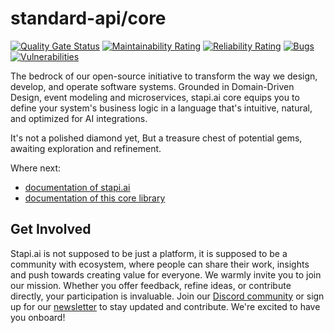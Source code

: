 # standard-api/core
[![Quality Gate Status](https://sonarcloud.io/api/project_badges/measure?project=standard-api_core&metric=alert_status)](https://sonarcloud.io/summary/new_code?id=standard-api_core)
[![Maintainability Rating](https://sonarcloud.io/api/project_badges/measure?project=standard-api_core&metric=sqale_rating)](https://sonarcloud.io/summary/new_code?id=standard-api_core)
[![Reliability Rating](https://sonarcloud.io/api/project_badges/measure?project=standard-api_core&metric=reliability_rating)](https://sonarcloud.io/summary/new_code?id=standard-api_core)
[![Bugs](https://sonarcloud.io/api/project_badges/measure?project=standard-api_core&metric=bugs)](https://sonarcloud.io/summary/new_code?id=standard-api_core)
[![Vulnerabilities](https://sonarcloud.io/api/project_badges/measure?project=standard-api_core&metric=vulnerabilities)](https://sonarcloud.io/summary/new_code?id=standard-api_core)

The bedrock of our open-source initiative to transform the way we design, develop, and operate software systems.
Grounded in Domain-Driven Design, event modeling and microservices, stapi.ai core equips you to define your system's
business logic in a language that's intuitive, natural, and optimized for AI integrations.

It's not a polished diamond yet, But a treasure chest of potential gems, awaiting exploration and refinement.

Where next:

- [documentation of stapi.ai](https://docs.stapi.ai/core)
- [documentation of this core library](https://docs.stapi.ai/core)

## Get Involved

Stapi.ai is not supposed to be just a platform, it is supposed to be a community with ecosystem, where people can
share their work, insights and push towards creating value for everyone. We warmly invite you to join our mission.
Whether you offer feedback, refine ideas, or contribute directly, your participation is invaluable.
Join our [Discord community](https://discord.gg/2jt7Jx3x) or sign up for our [newsletter](https://stapi.dev/#contact)
to stay updated and contribute. We're excited to have you onboard!

